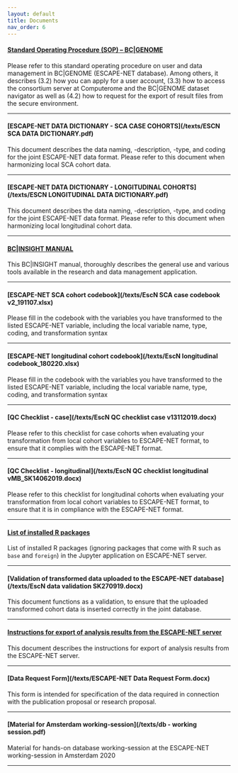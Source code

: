 ```yaml
---
layout: default
title: Documents
nav_order: 6
---
```

#### <a name="qtl"></a>[Standard Operating Procedure (SOP) – BC|GENOME](/texts/ESCAPE-NET_DB_SOP.pdf)

Please refer to this standard operating procedure on user and data management in BC\|GENOME (ESCAPE-NET database). Among others, it describes (3.2) how you can apply for a user account, (3.3) how to access the consortium server at Computerome and the BC\|GENOME dataset navigator as well as (4.2) how to request for the export of result files from the secure environment.

---


#### <a name="qtl"></a>[ESCAPE-NET DATA DICTIONARY - SCA CASE COHORTS](/texts/ESCN SCA DATA DICTIONARY.pdf)

This document describes the data naming, -description, -type, and coding for the joint ESCAPE-NET data format. Please refer to this document when harmonizing local SCA cohort data.

---

#### <a name="qtl"></a>[ESCAPE-NET DATA DICTIONARY - LONGITUDINAL COHORTS](/texts/ESCN LONGITUDINAL DATA DICTIONARY.pdf)

This document describes the data naming, -description, -type, and coding for the joint ESCAPE-NET data format. Please refer to this document when harmonizing local longitudinal cohort data.

---

#### <a name="qtl"></a>[BC|INSIGHT MANUAL](/texts/BCINSIGHT-Manual.pdf)

This BC\|INSIGHT manual, thoroughly describes the general use and various tools available in the research and data management application.

---

#### <a name="qtl"></a>[ESCAPE-NET SCA cohort codebook](/texts/EscN SCA case codebook v2_191107.xlsx)

Please fill in the codebook with the variables you have transformed to the listed ESCAPE-NET variable, including the local variable name, type, coding, and transformation syntax

---

#### <a name="qtl"></a>[ESCAPE-NET longitudinal cohort codebook](/texts/EscN longitudinal codebook_180220.xlsx)

Please fill in the codebook with the variables you have transformed to the listed ESCAPE-NET variable, including the local variable name, type, coding, and transformation syntax

---

#### <a name="qtl"></a>[QC Checklist - case](/texts/EscN QC checklist case v13112019.docx)

Please refer to this checklist for case cohorts when evaluating your transformation from local cohort variables to ESCAPE-NET format, to ensure that it complies with the ESCAPE-NET format.

---

#### <a name="qtl"></a>[QC Checklist - longitudinal](/texts/EscN QC checklist longitudinal vMB_SK14062019.docx)

Please refer to this checklist for longitudinal cohorts when evaluating your transformation from local cohort variables to ESCAPE-NET format, to ensure that it is in compliance with the ESCAPE-NET format.

---

#### <a name="qtl"></a>[List of installed R packages](/texts/installed_packages.txt)

List of installed R packages (ignoring packages that come with R such as ```base``` and ```foreign```) in the Jupyter application on ESCAPE-NET server.  

---

#### <a name="qtl"></a>[Validation of transformed data uploaded to the ESCAPE-NET database](/texts/EscN data validation SK270919.docx)

This document functions as a validation, to ensure that the uploaded transformed cohort data is inserted correctly in the joint database.

---

#### <a name="qtl"></a>[Instructions for export of analysis results from the ESCAPE-NET server](/texts/rules_for_export.pdf)

This document describes the instructions for export of analysis results from the ESCAPE-NET server.

---

#### <a name="qtl"></a>[Data Request Form](/texts/ESCAPE-NET Data Request Form.docx)

This form is intended for specification of the data required in connection with the publication proposal or
research proposal.

---

#### <a name="qtl"></a>[Material for Amsterdam working-session](/texts/db - working session.pdf)

Material for hands-on database working-session at the ESCAPE-NET working-session in Amsterdam 2020

---
